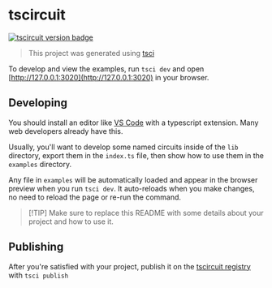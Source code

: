 # tscircuit

[![tscircuit version badge](https://registry-api.tscircuit.com/badges/view?package_name=ShiboSoftwareDev.tscircuit)](https://registry.tscircuit.com/ShiboSoftwareDev/tscircuit)



> This project was generated using [tsci](https://github.com/tscircuit/tscircuit)

To develop and view the examples, run `tsci dev` and open [http://127.0.0.1:3020](http://127.0.0.1:3020) in your browser.

## Developing

You should install an editor like [VS Code](https://code.visualstudio.com/) with a typescript extension. Many web developers already have this.

Usually, you'll want to develop some named circuits inside of the `lib` directory,
export them in the `index.ts` file, then show how to use them in the `examples` directory.

Any file in `examples` will be automatically loaded and appear in the browser preview when you run `tsci dev`. It auto-reloads when you make changes, no need to reload the page or re-run the command.

> [!TIP] Make sure to replace this README with some details about your project and how to use it.

## Publishing

After you're satisfied with your project, publish it on the [tscircuit registry](https://registry.tscircuit.com) with `tsci publish`